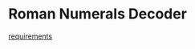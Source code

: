 # Roman Numerals Decoder
[requirements](https://www.codewars.com/kata/roman-numerals-decoder/train/ruby)
